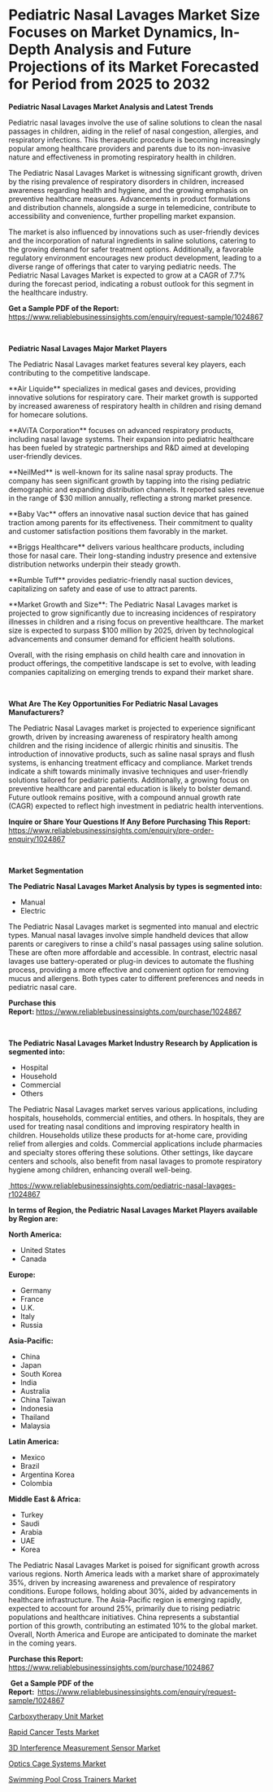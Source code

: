 <p><h1>Pediatric Nasal Lavages Market Size Focuses on Market Dynamics, In-Depth Analysis and Future Projections of its Market Forecasted for Period from 2025 to 2032</h1></p><p><strong>Pediatric Nasal Lavages Market Analysis and Latest Trends</strong></p>
<p><p>Pediatric nasal lavages involve the use of saline solutions to clean the nasal passages in children, aiding in the relief of nasal congestion, allergies, and respiratory infections. This therapeutic procedure is becoming increasingly popular among healthcare providers and parents due to its non-invasive nature and effectiveness in promoting respiratory health in children.</p><p>The Pediatric Nasal Lavages Market is witnessing significant growth, driven by the rising prevalence of respiratory disorders in children, increased awareness regarding health and hygiene, and the growing emphasis on preventive healthcare measures. Advancements in product formulations and distribution channels, alongside a surge in telemedicine, contribute to accessibility and convenience, further propelling market expansion.</p><p>The market is also influenced by innovations such as user-friendly devices and the incorporation of natural ingredients in saline solutions, catering to the growing demand for safer treatment options. Additionally, a favorable regulatory environment encourages new product development, leading to a diverse range of offerings that cater to varying pediatric needs. The Pediatric Nasal Lavages Market is expected to grow at a CAGR of 7.7% during the forecast period, indicating a robust outlook for this segment in the healthcare industry.</p></p>
<p><strong>Get a Sample PDF of the Report:&nbsp;</strong> <a href="https://www.reliablebusinessinsights.com/enquiry/request-sample/1024867?utm_campaign=39&utm_medium=2&utm_source=Github&utm_content=ia&utm_term=08032025&utm_id=pediatric-nasal-lavages">https://www.reliablebusinessinsights.com/enquiry/request-sample/1024867</a></p>
<p>&nbsp;</p>
<p><strong>Pediatric Nasal Lavages Major Market Players</strong></p>
<p><p>The Pediatric Nasal Lavages market features several key players, each contributing to the competitive landscape. </p><p>**Air Liquide** specializes in medical gases and devices, providing innovative solutions for respiratory care. Their market growth is supported by increased awareness of respiratory health in children and rising demand for homecare solutions. </p><p>**AViTA Corporation** focuses on advanced respiratory products, including nasal lavage systems. Their expansion into pediatric healthcare has been fueled by strategic partnerships and R&D aimed at developing user-friendly devices. </p><p>**NeilMed** is well-known for its saline nasal spray products. The company has seen significant growth by tapping into the rising pediatric demographic and expanding distribution channels. It reported sales revenue in the range of $30 million annually, reflecting a strong market presence.</p><p>**Baby Vac** offers an innovative nasal suction device that has gained traction among parents for its effectiveness. Their commitment to quality and customer satisfaction positions them favorably in the market.</p><p>**Briggs Healthcare** delivers various healthcare products, including those for nasal care. Their long-standing industry presence and extensive distribution networks underpin their steady growth.</p><p>**Rumble Tuff** provides pediatric-friendly nasal suction devices, capitalizing on safety and ease of use to attract parents. </p><p>**Market Growth and Size**: The Pediatric Nasal Lavages market is projected to grow significantly due to increasing incidences of respiratory illnesses in children and a rising focus on preventive healthcare. The market size is expected to surpass $100 million by 2025, driven by technological advancements and consumer demand for efficient health solutions.</p><p>Overall, with the rising emphasis on child health care and innovation in product offerings, the competitive landscape is set to evolve, with leading companies capitalizing on emerging trends to expand their market share.</p></p>
<p>&nbsp;</p>
<p><strong>What Are The Key Opportunities For Pediatric Nasal Lavages Manufacturers?</strong></p>
<p><p>The Pediatric Nasal Lavages market is projected to experience significant growth, driven by increasing awareness of respiratory health among children and the rising incidence of allergic rhinitis and sinusitis. The introduction of innovative products, such as saline nasal sprays and flush systems, is enhancing treatment efficacy and compliance. Market trends indicate a shift towards minimally invasive techniques and user-friendly solutions tailored for pediatric patients. Additionally, a growing focus on preventive healthcare and parental education is likely to bolster demand. Future outlook remains positive, with a compound annual growth rate (CAGR) expected to reflect high investment in pediatric health interventions.</p></p>
<p><strong>Inquire or Share Your Questions If Any Before Purchasing This Report:</strong> <a href="https://www.reliablebusinessinsights.com/enquiry/pre-order-enquiry/1024867?utm_campaign=39&utm_medium=2&utm_source=Github&utm_content=ia&utm_term=08032025&utm_id=pediatric-nasal-lavages">https://www.reliablebusinessinsights.com/enquiry/pre-order-enquiry/1024867</a></p>
<p>&nbsp;</p>
<p><strong>Market Segmentation</strong></p>
<p><strong>The Pediatric Nasal Lavages Market Analysis by types is segmented into:</strong></p>
<p><ul><li>Manual</li><li>Electric</li></ul></p>
<p><p>The Pediatric Nasal Lavages market is segmented into manual and electric types. Manual nasal lavages involve simple handheld devices that allow parents or caregivers to rinse a child's nasal passages using saline solution. These are often more affordable and accessible. In contrast, electric nasal lavages use battery-operated or plug-in devices to automate the flushing process, providing a more effective and convenient option for removing mucus and allergens. Both types cater to different preferences and needs in pediatric nasal care.</p></p>
<p><strong>Purchase this Report:&nbsp;</strong><a href="https://www.reliablebusinessinsights.com/purchase/1024867?utm_campaign=39&utm_medium=2&utm_source=Github&utm_content=ia&utm_term=08032025&utm_id=pediatric-nasal-lavages">https://www.reliablebusinessinsights.com/purchase/1024867</a></p>
<p>&nbsp;</p>
<p><strong>The Pediatric Nasal Lavages Market Industry Research by Application is segmented into:</strong></p>
<p><ul><li>Hospital</li><li>Household</li><li>Commercial</li><li>Others</li></ul></p>
<p><p>The Pediatric Nasal Lavages market serves various applications, including hospitals, households, commercial entities, and others. In hospitals, they are used for treating nasal conditions and improving respiratory health in children. Households utilize these products for at-home care, providing relief from allergies and colds. Commercial applications include pharmacies and specialty stores offering these solutions. Other settings, like daycare centers and schools, also benefit from nasal lavages to promote respiratory hygiene among children, enhancing overall well-being.</p></p>
<p><a href="https://www.reliablebusinessinsights.com/pediatric-nasal-lavages-r1024867?utm_campaign=39&utm_medium=2&utm_source=Github&utm_content=ia&utm_term=08032025&utm_id=pediatric-nasal-lavages">&nbsp;https://www.reliablebusinessinsights.com/pediatric-nasal-lavages-r1024867</a></p>
<p><strong>In terms of Region, the Pediatric Nasal Lavages Market Players available by Region are:</strong></p>
<p>
    <p> <strong> North America: </strong>
        <ul>
            <li>United States</li>
            <li>Canada</li>
        </ul>
        </p> 
    <p> <strong> Europe: </strong>
        <ul>
            <li>Germany</li>
            <li>France</li>
            <li>U.K.</li>
            <li>Italy</li>
            <li>Russia</li>
        </ul>
        </p> 
    <p> <strong> Asia-Pacific: </strong>
        <ul>
            <li>China</li>
            <li>Japan</li>
            <li>South Korea</li>
            <li>India</li>
            <li>Australia</li>
            <li>China Taiwan</li>
            <li>Indonesia</li>
            <li>Thailand</li>
            <li>Malaysia</li>
        </ul>
        </p> 
    <p> <strong> Latin America: </strong>
        <ul>
            <li>Mexico</li>
            <li>Brazil</li>
            <li>Argentina Korea</li>
            <li>Colombia</li>
        </ul>
        </p> 
    <p> <strong> Middle East & Africa: </strong>
        <ul>
            <li>Turkey</li>
            <li>Saudi</li>
            <li>Arabia</li>
            <li>UAE</li>
            <li>Korea</li>
        </ul>
    </p>
    </p>
<p><p>The Pediatric Nasal Lavages Market is poised for significant growth across various regions. North America leads with a market share of approximately 35%, driven by increasing awareness and prevalence of respiratory conditions. Europe follows, holding about 30%, aided by advancements in healthcare infrastructure. The Asia-Pacific region is emerging rapidly, expected to account for around 25%, primarily due to rising pediatric populations and healthcare initiatives. China represents a substantial portion of this growth, contributing an estimated 10% to the global market. Overall, North America and Europe are anticipated to dominate the market in the coming years.</p></p>
<p><strong>Purchase this Report: </strong><a href="https://www.reliablebusinessinsights.com/purchase/1024867?utm_campaign=39&utm_medium=2&utm_source=Github&utm_content=ia&utm_term=08032025&utm_id=pediatric-nasal-lavages">https://www.reliablebusinessinsights.com/purchase/1024867</a></p>
<p>&nbsp;<strong>Get a Sample PDF of the Report:&nbsp;&nbsp;</strong><a href="https://www.reliablebusinessinsights.com/enquiry/request-sample/1024867?utm_campaign=39&utm_medium=2&utm_source=Github&utm_content=ia&utm_term=08032025&utm_id=pediatric-nasal-lavages">https://www.reliablebusinessinsights.com/enquiry/request-sample/1024867</a></p>
<p><strong></strong></p>
<p><p><a href="https://github.com/panciujoslin3/Market-Research-Report-List-1/blob/main/carboxytherapy-unit-market.md?utm_campaign=39&utm_medium=2&utm_source=Github&utm_content=ia&utm_term=08032025&utm_id=pediatric-nasal-lavages">Carboxytherapy Unit Market</a></p><p><a href="https://github.com/widlerumland/Market-Research-Report-List-1/blob/main/rapid-cancer-tests-market.md?utm_campaign=39&utm_medium=2&utm_source=Github&utm_content=ia&utm_term=08032025&utm_id=pediatric-nasal-lavages">Rapid Cancer Tests Market</a></p><p><a href="https://github.com/drielvinki/Market-Research-Report-List-1/blob/main/3d-interference-measurement-sensor-market.md?utm_campaign=39&utm_medium=2&utm_source=Github&utm_content=ia&utm_term=08032025&utm_id=pediatric-nasal-lavages">3D Interference Measurement Sensor Market</a></p><p><a href="https://github.com/decockogbaro25/Market-Research-Report-List-1/blob/main/optics-cage-systems-market.md?utm_campaign=39&utm_medium=2&utm_source=Github&utm_content=ia&utm_term=08032025&utm_id=pediatric-nasal-lavages">Optics Cage Systems Market</a></p><p><a href="https://github.com/uldularido/Market-Research-Report-List-1/blob/main/swimming-pool-cross-trainers-market.md?utm_campaign=39&utm_medium=2&utm_source=Github&utm_content=ia&utm_term=08032025&utm_id=pediatric-nasal-lavages">Swimming Pool Cross Trainers Market</a></p></p>